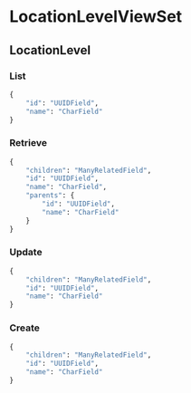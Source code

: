 # LocationLevelViewSet
## LocationLevel
### List
```python
{
    "id": "UUIDField",
    "name": "CharField"
}
```

### Retrieve
```python
{
    "children": "ManyRelatedField",
    "id": "UUIDField",
    "name": "CharField",
    "parents": {
        "id": "UUIDField",
        "name": "CharField"
    }
}
```

### Update
```python
{
    "children": "ManyRelatedField",
    "id": "UUIDField",
    "name": "CharField"
}
```

### Create
```python
{
    "children": "ManyRelatedField",
    "id": "UUIDField",
    "name": "CharField"
}
```

